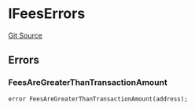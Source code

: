 # IFeesErrors
[Git Source](https://github.com/thrackle-io/tron/blob/67919752074a6ad99319926c762bce79963a8aa4/src/common/IErrors.sol)


## Errors
### FeesAreGreaterThanTransactionAmount

```solidity
error FeesAreGreaterThanTransactionAmount(address);
```

